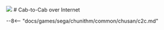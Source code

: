 <img class="header-logo" src="/img/sega/chunithm/sunplus/logo.webp">
# Cab-to-Cab over Internet

--8<-- "docs/games/sega/chunithm/common/chusan/c2c.md"
